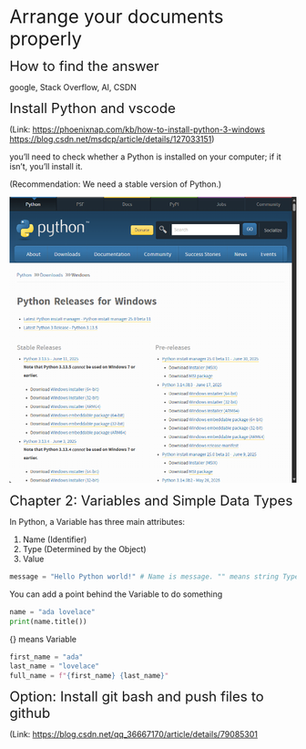 <font size=6>Arrange your documents properly</font>

<font size=5>How to find the answer</font>

google, Stack Overflow, AI, CSDN





<font size=5>Install Python and vscode</font>

(Link: 
https://phoenixnap.com/kb/how-to-install-python-3-windows
https://blog.csdn.net/msdcp/article/details/127033151)

you’ll need to check whether a Python is installed on your computer; if it isn’t, you’ll install it.

(Recommendation: We need a stable version of Python.)


![alt text](image-2.png)


<font size=5>Chapter 2: Variables and Simple Data Types</font>

In Python, a Variable has three main attributes:
1. Name (Identifier)
2. Type (Determined by the Object)
3. Value

```python
message = "Hello Python world!" # Name is message. "" means string Type. Value is Hello Python world!
```

You can add a point behind the Variable to do something
```python
name = "ada lovelace"
print(name.title())
```

{} means Variable
```python
first_name = "ada"
last_name = "lovelace"
full_name = f"{first_name} {last_name}"
```

<font size=5>Option: Install git bash and push files to github</font>

(Link: https://blog.csdn.net/qq_36667170/article/details/79085301
